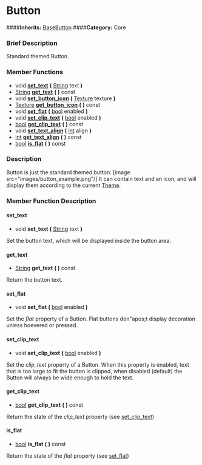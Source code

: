 #  Button  
####**Inherits:** [BaseButton](class_basebutton)
####**Category:** Core

###  Brief Description  
Standard themed Button.

###  Member Functions 
  * void  **[set&#95;text](#set_text)**  **(** [String](class_string) text  **)**
  * [String](class_string)  **[get&#95;text](#get_text)**  **(** **)** const
  * void  **[set&#95;button&#95;icon](#set_button_icon)**  **(** [Texture](class_texture) texture  **)**
  * [Texture](class_texture)  **[get&#95;button&#95;icon](#get_button_icon)**  **(** **)** const
  * void  **[set&#95;flat](#set_flat)**  **(** [bool](class_bool) enabled  **)**
  * void  **[set&#95;clip&#95;text](#set_clip_text)**  **(** [bool](class_bool) enabled  **)**
  * [bool](class_bool)  **[get&#95;clip&#95;text](#get_clip_text)**  **(** **)** const
  * void  **[set&#95;text&#95;align](#set_text_align)**  **(** [int](class_int) align  **)**
  * [int](class_int)  **[get&#95;text&#95;align](#get_text_align)**  **(** **)** const
  * [bool](class_bool)  **[is&#95;flat](#is_flat)**  **(** **)** const

###  Description  
Button is just the standard themed button: [image src="images/button_example.png"/] It can contain text and an icon, and will display them according to the current [Theme](class_theme).

###  Member Function Description  

#### <a name="set_text">set_text</a>
  * void  **set&#95;text**  **(** [String](class_string) text  **)**

Set the button text, which will be displayed inside the button area.

#### <a name="get_text">get_text</a>
  * [String](class_string)  **get&#95;text**  **(** **)** const

Return the button text.

#### <a name="set_flat">set_flat</a>
  * void  **set&#95;flat**  **(** [bool](class_bool) enabled  **)**

Set the _flat_ property of a Button. Flat buttons don"apos;t display decoration unless hoevered or pressed.

#### <a name="set_clip_text">set_clip_text</a>
  * void  **set&#95;clip&#95;text**  **(** [bool](class_bool) enabled  **)**

Set the _clip_text_ property of a Button. When this property is enabled, text that is too large to fit the button is clipped, when disabled (default) the Button will always be wide enough to hold the text.

#### <a name="get_clip_text">get_clip_text</a>
  * [bool](class_bool)  **get&#95;clip&#95;text**  **(** **)** const

Return the state of the _clip_text_ property (see [set&#95;clip&#95;text](#set_clip_text))

#### <a name="is_flat">is_flat</a>
  * [bool](class_bool)  **is&#95;flat**  **(** **)** const

Return the state of the _flat_ property (see [set&#95;flat](#set_flat))
